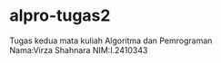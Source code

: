 # alpro-tugas2
Tugas kedua mata kuliah Algoritma dan Pemrograman<br>
Nama:Virza Shahnara
NIM:I.2410343
